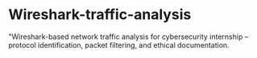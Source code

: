 # Wireshark-traffic-analysis
"Wireshark-based network traffic analysis for cybersecurity internship – protocol identification, packet filtering, and ethical documentation.
